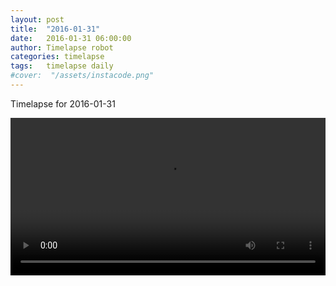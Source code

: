 ```yaml
---
layout: post
title:  "2016-01-31"
date:   2016-01-31 06:00:00
author: Timelapse robot
categories: timelapse
tags:	timelapse daily
#cover:  "/assets/instacode.png"
---
```

Timelapse for 2016-01-31

<video width="100%" controls="true">
  <source src="https://rest.s3for.me/bridgeinice/2016-01-31.webm" type="video/webm">
  <source src="https://rest.s3for.me/bridgeinice/2016-01-31.mp4" type="video/mp4">
  Your browser does not support the video tag.
</video>
